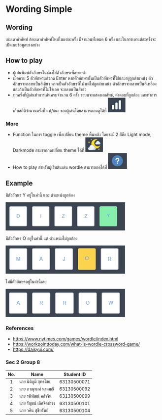 

# Wording Simple

## Wording

เกมเดาคำศัพท์ ต้องเดาคำศัพท์ใหม่ในแต่ละครั้ง มีจำนวนทั้งหมด 6 ครั้ง และในการเดาแต่ละครั้งจะเปิดเผยข้อมูลบางอย่าง

## How to play
- ผู้เล่นพิมพ์ตัวอักษรในช่องใส่ตัวอักษรเพื่อทายคำ
- เมื่อครบ 5 ตัวอักษรแล้วกด Enter หากตัวอักษรนั้นเป็นตัวอักษรที่ใช่และอยู่ถูกตำแหน่ง ตัวอักษรจะกลายเป็นสีเขียว หากเป็นตัวอักษรที่ใช่ แต่ไม่ถูกตำแหน่ง ตัวอักษรจะกลายเป็นสีเหลือง และถ้าเป็นตัวอักษรที่ไม่ใช่เลย จะกลายเป็นสีขาว
- ทุกครั้งที่ผู้เล่นทำการเล่นครบจำนวน 6 ครั้ง ระบบจะแสดงผลลัพธ์, คำตอบที่ถูกต้อง และทำการเก็บสถิติจำนวนครั้งที่ แพ้/ชนะ ของผู้เล่นโดยสามารถกดดูได้ที่ ![toggle_theme](https://github.com/tuskingcup/wording/blob/main/src/assets/winlose.jpg)
### More
- Function ในการ toggle เพื่อเปลี่ยน theme พื้นหลัง โดยจะมี 2 สีคือ Light mode, Darkmode สามารถกดเปลี่ยน theme ได้ที่ ![toggle_theme](https://github.com/tuskingcup/wording/blob/main/src/assets/themes.jpg)
- How to play สำหรับผู้เริ่มต้นเล่น wordle สามารถกดได้ที่ ![howto](https://github.com/tuskingcup/wording/blob/main/src/assets/howto.jpg)

## Example
มีตัวอักษร Y อยู่ในคำนี้ และ ตำแหน่งถูกต้อง

![correct](https://github.com/tuskingcup/wording/blob/main/src/assets/correct.jpg)

มีตัวอักษร O อยู่ในคำนี้ แต่ ตำแหน่งไม่ถูกต้อง

![present](https://github.com/tuskingcup/wording/blob/main/src/assets/present.jpg)

ไม่มีตัวอักษรอยู่ในคำนี้เลย

![absent](https://github.com/tuskingcup/wording/blob/main/src/assets/absent.jpg)

### References
- https://www.nytimes.com/games/wordle/index.html
- https://workpointtoday.com/what-is-wordle-crossword-game/
- https://daisyui.com/

### Sec 2 Group 8 
| No. | Name              | Student ID   |
|:---:|-------------------|--------------|
|  1  | นาย นิติภูมิ สุทธไชย    | 63130500071  |
|  2  | นาย ภาณุพงศ์ นาคมณี    | 63130500092  |
|  3  | นาย รพีพัฒน์ คล้ำจีน     | 63130500099 |
|  4  | นาย รัญชน์ เลิศจิตธำรง    | 63130500101  |
|  5  | นาย วศิน สุขีทรัพย์   | 63130500104 |

